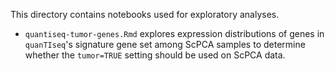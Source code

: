 This directory contains notebooks used for exploratory analyses.

- `quantiseq-tumor-genes.Rmd` explores expression distributions of genes in `quanTIseq`'s signature gene set among ScPCA samples to determine whether the `tumor=TRUE` setting should be used on ScPCA data.
